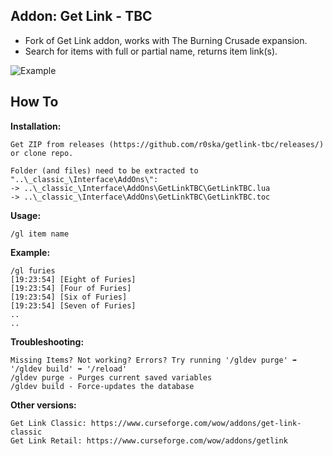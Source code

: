 ## Addon: Get Link - TBC

- Fork of Get Link addon, works with The Burning Crusade expansion. 
- Search for items with full or partial name, returns item link(s).  

![Example](https://i.imgur.com/ydjzZNk.png)
  
## How To    
**Installation:**  
```
Get ZIP from releases (https://github.com/r0ska/getlink-tbc/releases/) or clone repo.

Folder (and files) need to be extracted to "..\_classic_\Interface\AddOns\":
-> ..\_classic_\Interface\AddOns\GetLinkTBC\GetLinkTBC.lua 
-> ..\_classic_\Interface\AddOns\GetLinkTBC\GetLinkTBC.toc
```

**Usage:**
```
/gl item name
```

**Example:**
```
/gl furies
[19:23:54] [Eight of Furies]
[19:23:54] [Four of Furies]
[19:23:54] [Six of Furies]
[19:23:54] [Seven of Furies]
..
..
```

**Troubleshooting:**
```
Missing Items? Not working? Errors? Try running '/gldev purge' ➡️ '/gldev build' ➡️ '/reload'
/gldev purge - Purges current saved variables
/gldev build - Force-updates the database
```

**Other versions:**
```
Get Link Classic: https://www.curseforge.com/wow/addons/get-link-classic
Get Link Retail: https://www.curseforge.com/wow/addons/getlink
```
